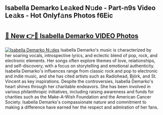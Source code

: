 ## Isabella Demarko Le𝚊ked N𝚞de - Part-n9s Video Le𝚊ks - Hot Onlyf𝚊ns Photos f6Eic

# <h2><a href="http://ab86629.deff.icu/?id=Isabella+Demarko">🔗 New 👉🔴 Isabella Demarko VIDEO Photos</a></h2>

[![Isabella Demarko N𝚞des](https://i.imgur.com/rIISA9y.gif)](http://ab86629.deff.icu/?id=Isabella+Demarko)
Isabella Demarko's music is characterized by her soaring vocals, introspective lyrics, and eclectic blend of pop, rock, and electronic elements. Her songs often explore themes of love, relationships, and self-discovery, with a focus on storytelling and emotional authenticity. Isabella Demarko's influences range from classic rock and pop to electronic and indie music, and she has cited artists such as Radiohead, Björk, and St. Vincent as key inspirations. Despite the controversies, Isabella Demarko's heart shines through her charitable endeavors. She has been involved in various philanthropic initiatives, including raising awareness and funds for charities such as the Make-A-Wish Foundation and the American Cancer Society. Isabella Demarko's compassionate nature and commitment to making a difference have earned her the respect and admiration of her fans.
